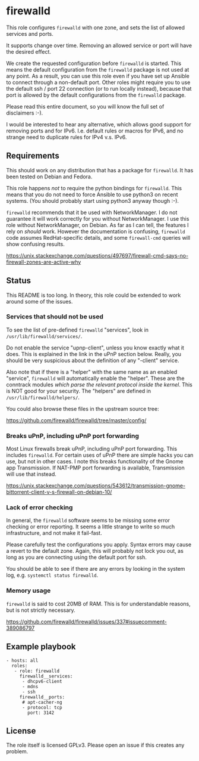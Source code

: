 # firewalld #

This role configures `firewalld` with one zone, and sets the list of
allowed services and ports.

It supports change over time.  Removing an allowed service or port will
have the desired effect.

We create the requested configuration before `firewalld` is started.
This means the default configuration from the `firewalld` package is
not used at any point.  As a result, you can use this role even if you
have set up Ansible to connect through a non-default port.  Other
roles might require you to use the default ssh / port 22 connection
(or to run locally instead), because that port is allowed by the
default configurations from the `firewalld` package.

Please read this entire document, so you will know the full set of
disclaimers :-).

I would be interested to hear any alternative, which allows good
support for removing ports and for IPv6.  I.e. default rules or macros
for IPv6, and no strange need to duplicate rules for IPv4 v.s. IPv6.


## Requirements

This should work on any distribution that has a package for
`firewalld`.  It has been tested on Debian and Fedora.

This role happens *not* to require the python bindings for `firewalld`.
This means that you do not need to force Ansible to use python3 on
recent systems.  (You should probably start using python3 anyway
though :-).

`firewalld` recommends that it be used with NetworkManager.  I do not
guarantee it will work correctly for you without NetworkManager.
I use this role without NetworkManager, on Debian.  As far as I
can tell, the features I rely on *should* work.  However the
documentation is confusing, `firewalld` code assumes RedHat-specific
details, and some `firewall-cmd` queries will show confusing results.

https://unix.stackexchange.com/questions/497697/firewall-cmd-says-no-firewall-zones-are-active-why


## Status

This README is too long.
In theory, this role could be extended to work around some of the issues.

### Services that should not be used

To see the list of pre-defined `firewalld` "services", look in
`/usr/lib/firewalld/services/`.

Do not enable the service "upnp-client", unless you know exactly
what it does.  This is explained in the link in the uPnP section
below.  Really, you should be very suspicious about the definition
of any "-client" service.

Also note that if there is a "helper" with the same name as an
enabled "service", `firewalld` will automatically enable the
"helper".  These are the conntrack modules *which parse the relevant
protocol inside the kernel*.  This is NOT good for your security.
The "helpers" are defined in `/usr/lib/firewalld/helpers/`.

You could also browse these files in the upstream source tree:

https://github.com/firewalld/firewalld/tree/master/config/

### Breaks uPnP, including uPnP port forwarding

Most Linux firewalls break uPnP, including uPnP port forwarding.
This includes `firewalld`.  For certain uses of uPnP there are
simple hacks you can use, but not in other cases.  I note this
breaks functionality of the Gnome app Transmission.  If NAT-PMP
port forwarding is available, Transmission will use that instead.

https://unix.stackexchange.com/questions/543612/transmission-gnome-bittorrent-client-v-s-firewall-on-debian-10/

### Lack of error checking

In general, the `firewalld` software seems to be missing some
error checking or error reporting.  It seems a little strange to
write so much infrastructure, and not make it fail-fast.

Please carefully test the configurations you apply.  Syntax errors
may cause a revert to the default zone.  Again, this will probably
not lock you out, as long as you are connecting using the default
port for ssh.

You should be able to see if there are any errors by looking in
the system log, e.g. `systemctl status firewalld`.


### Memory usage

`firewalld` is said to cost 20MB of RAM.  This is for understandable
reasons, but is not strictly necessary.

https://github.com/firewalld/firewalld/issues/337#issuecomment-389086797


## Example playbook

    - hosts: all
      roles:
       - role: firewalld
         firewalld__services:
          - dhcpv6-client
          - mdns
          - ssh
         firewalld__ports:
          # apt-cacher-ng
          - protocol: tcp
            port: 3142


## License

The role itself is licensed GPLv3.  Please open an issue if this creates any problem.
